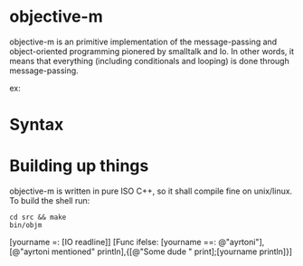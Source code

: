 objective-m
===========

objective-m is an primitive implementation
of the message-passing and object-oriented programming
pionered by smalltalk and Io.
In other words, it means that everything (including conditionals and looping) is
done through message-passing.

ex:
  

Syntax
=============


Building up things
===============
objective-m is written in pure ISO C++, so
it shall compile fine on unix/linux.
To build the shell run:

    cd src && make
    bin/objm
  
  

[yourname =: [IO readline]]
[Func ifelse: [yourname ==: @"ayrtoni"],[@"ayrtoni mentioned" println],{[@"Some dude " print];[yourname println]}]
